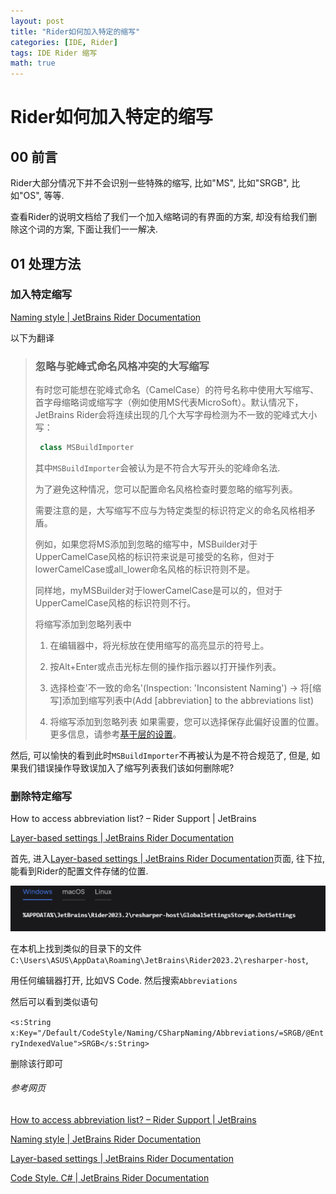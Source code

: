 ```yaml
---
layout: post
title: "Rider如何加入特定的缩写"
categories: [IDE, Rider]
tags: IDE Rider 缩写
math: true
---
```


# Rider如何加入特定的缩写

## 00 前言

Rider大部分情况下并不会识别一些特殊的缩写, 比如"MS", 比如"SRGB", 比如"OS", 等等.

查看Rider的说明文档给了我们一个加入缩略词的有界面的方案, 却没有给我们删除这个词的方案, 下面让我们一一解决.

## 01 处理方法

### 加入特定缩写

[Naming style \| JetBrains Rider Documentation](https://www.jetbrains.com/help/rider/2023.2/Coding_Assistance__Naming_Style.html#abbreviations)

以下为翻译

> ### 忽略与驼峰式命名风格冲突的大写缩写
>
> 有时您可能想在驼峰式命名（CamelCase）的符号名称中使用大写缩写、首字母缩略词或缩写字（例如使用MS代表MicroSoft）。默认情况下，JetBrains Rider会将连续出现的几个大写字母检测为不一致的驼峰式大小写：
>
> ```csharp
>  class MSBuildImporter
> ```
>
> 其中```MSBuildImporter```会被认为是不符合大写开头的驼峰命名法.
>
> 为了避免这种情况，您可以配置命名风格检查时要忽略的缩写列表。
>
> 需要注意的是，大写缩写不应与为特定类型的标识符定义的命名风格相矛盾。
>
> 例如，如果您将MS添加到忽略的缩写中，MSBuilder对于UpperCamelCase风格的标识符来说是可接受的名称，但对于lowerCamelCase或all_lower命名风格的标识符则不是。
>
> 同样地，myMSBuilder对于lowerCamelCase是可以的，但对于UpperCamelCase风格的标识符则不行。
>
> 将缩写添加到忽略列表中﻿
>
> 1. 在编辑器中，将光标放在使用缩写的高亮显示的符号上。
>
> 2. 按Alt+Enter或点击光标左侧的操作指示器以打开操作列表。
>
> 3. 选择检查'不一致的命名'(Inspection: 'Inconsistent Naming') -> 将[缩写]添加到缩写列表中(Add [abbreviation] to the abbreviations list)
>
> 4. 将缩写添加到忽略列表 如果需要，您可以选择保存此偏好设置的位置。更多信息，请参考[基于层的设置](https://www.jetbrains.com/help/rider/2023.2/Sharing_Configuration_Options.html)。

然后, 可以愉快的看到此时```MSBuildImporter```不再被认为是不符合规范了, 但是, 如果我们错误操作导致误加入了缩写列表我们该如何删除呢?

### 删除特定缩写

How to access abbreviation list? – Rider Support \| JetBrains

[Layer-based settings \| JetBrains Rider Documentation](https://www.jetbrains.com/help/rider/Sharing_Configuration_Options.html)

首先, 进入[Layer-based settings \| JetBrains Rider Documentation](https://www.jetbrains.com/help/rider/Sharing_Configuration_Options.html)页面, 往下拉, 能看到Rider的配置文件存储的位置.

![image-20231105223257035](/assets/image/image-20231105223257035.png)

在本机上找到类似的目录下的文件```C:\Users\ASUS\AppData\Roaming\JetBrains\Rider2023.2\resharper-host```,

用任何编辑器打开, 比如VS Code. 然后搜索```Abbreviations```

然后可以看到类似语句

```<s:String x:Key="/Default/CodeStyle/Naming/CSharpNaming/Abbreviations/=SRGB/@EntryIndexedValue">SRGB</s:String>```

删除该行即可

###### 参考网页

[How to access abbreviation list? – Rider Support \| JetBrains](https://rider-support.jetbrains.com/hc/en-us/community/posts/360009368100-How-to-access-abbreviation-list)

[Naming style \| JetBrains Rider Documentation](https://www.jetbrains.com/help/rider/2023.2/Coding_Assistance__Naming_Style.html#detect)

[Layer-based settings \| JetBrains Rider Documentation](https://www.jetbrains.com/help/rider/Sharing_Configuration_Options.html#solution-team-shared-layer)

[Code Style. C# \| JetBrains Rider Documentation](https://www.jetbrains.com/help/rider/Settings_Code_Style_CSHARP.html)
